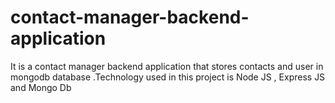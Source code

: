 # contact-manager-backend-application
It is a contact manager backend application that stores contacts and user in mongodb database .Technology used in this project is Node JS , Express JS and Mongo Db
